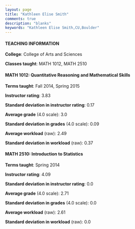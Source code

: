 ```yaml
---
layout: page
title: "Kathleen Elise Smith" 
comments: true
description: "blanks"
keywords: "Kathleen Elise Smith,CU,Boulder"
---
```

<head>
<script src="https://ajax.googleapis.com/ajax/libs/jquery/2.1.3/jquery.min.js"></script>
<script src="https://dl.dropboxusercontent.com/s/pc42nxpaw1ea4o9/highcharts.js?dl=0"></script>
<!-- <script src="../assets/js/highcharts.js"></script> -->
<style type="text/css">@font-face {
	font-family: "Bebas Neue";
	src: url(https://www.filehosting.org/file/details/544349/BebasNeue Regular.otf) format("opentype");
	}
	h1.Bebas { 
		font-family: "Bebas Neue", Verdana, Tahoma;
	}
</style>
</head>
	   
#### TEACHING INFORMATION

**College**: College of Arts and Sciences

**Classes taught**: MATH 1012, MATH 2510

#### MATH 1012: Quantitative Reasoning and Mathematical Skills

**Terms taught**: Fall 2014, Spring 2015

**Instructor rating**: 3.83

**Standard deviation in instructor rating**: 0.17

**Average grade** (4.0 scale): 3.0

**Standard deviation in grades** (4.0 scale): 0.09

**Average workload** (raw): 2.49

**Standard deviation in workload** (raw): 0.37

#### MATH 2510: Introduction to Statistics

**Terms taught**: Spring 2014

**Instructor rating**: 4.09

**Standard deviation in instructor rating**: 0.0

**Average grade** (4.0 scale): 2.71

**Standard deviation in grades** (4.0 scale): 0.0

**Average workload** (raw): 2.61

**Standard deviation in workload** (raw): 0.0

